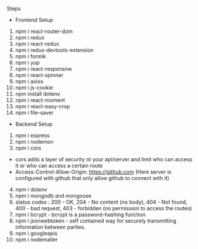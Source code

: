 Steps

- Frontend Setup
1. npm i react-router-dom
2. npm i redux
3. npm i react-redux
4. npm i redux-devtools-extension
5. npm i formik
6. npm i yup
7. npm i react-responsive
8. npm i react-spinner
9. npm i axios 
10. npm i js-cookie
11. npm install dotenv
12. npm i react-moment
13. npm i react-easy-crop
14. npm i file-saver

- Backend Setup

1. npm i express
2. npm i nodemon
3. npm i cors 
- cors adds a layer of security ot your api/server and limit who can access it or who can access a certain route
- Access-Control-Allow-Origin: https://github.com (Here server is configured with github that only allow github to connect with it)
4. npm i dotenv
5. npm i mongodb and mongoose
6. status codes :
    200 - OK, 
    204 - No content (no body), 
    404 - Not found, 
    400 - bad request, 
    403 - forbidden (no permission to access the routes)
7. npm i bcrypt - bcrypt is a password-hashing function
8. npm i jsonwebtoken - self contained way for securely transmitting information between parties.
9. npm i googleapis
10. npm i nodemailer
